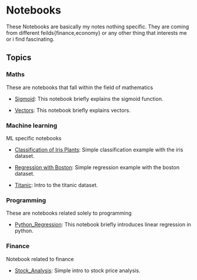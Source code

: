 # Notebooks

These Notebooks are basically my notes nothing specific. They are coming from different feilds{finance,economy} or any other thing that interests me or i find fascinating.

## Topics

### Maths

These are notebooks that fall within the field of mathematics

- [Sigmoid](https://github.com/EteimZ/My_Notebooks/blob/master/Sigmoid.ipynb): This notebook briefly explains the sigmoid function.
 
- [Vectors](https://github.com/EteimZ/My_Notebooks/blob/master/Vectors.ipynb): This notebook briefly explains vectors.

### Machine learning

ML specific notebooks

- [Classification of Iris Plants](https://github.com/EteimZ/My_Notebooks/blob/master/Classification%20of%20Iris%20Plants.ipynb): Simple classification example with the iris dataset.

- [Regression with Boston](https://github.com/EteimZ/My_Notebooks/blob/master/Regression%20with%20Boston.ipynb): Simple regression example with the boston dataset.

- [Titanic](https://github.com/EteimZ/My_Notebooks/blob/master/Titanic.ipynb): Intro to the titanic dataset.

### Programming

These are notebooks related solely to programming

- [Python_Regression](https://github.com/EteimZ/My_Notebooks/blob/master/Python_Regression.ipynb): This notebook briefly introduces linear regression in python.


### Finance

Notebook related to finance

- [Stock_Analysis](https://github.com/EteimZ/My_Notebooks/blob/master/Stock_Analysis.ipynb): Simple intro to stock price analysis.
